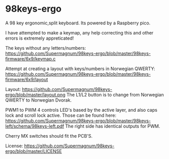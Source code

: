 # 98keys-ergo
A 98 key ergonomic,split keyboard.
Its powered by a Raspberry pico.

I have attempted to make a keymap, any help correcting this and other errors is extremely appreticated!

The keys without any letters/numbers:
https://github.com/Supermagnum/98keys-ergo/blob/master/98keys-firmware/6x9/keymap.c

Attempt at creating a layout with keys/numbers in Norwegian QWERTY:
https://github.com/Supermagnum/98keys-ergo/blob/master/98keys-firmware/6x9/layout



Layout:
https://github.com/Supermagnum/98keys-ergo/blob/master/layout.png
The L1/L2 button is to change from  Norwegian QWERTY to Norwegian Dvorak.


PWM1 to PWM 4 controls LED's based by the active layer, and also caps lock and scroll lock active.
Those can be found here:
https://github.com/Supermagnum/98keys-ergo/blob/master/98keys-left/schema/98keys-left.pdf
The right side has identical outputs for PWM.

Cherry MX switches should fit the PCB'S.


License:
https://github.com/Supermagnum/98keys-ergo/blob/master/LICENSE

